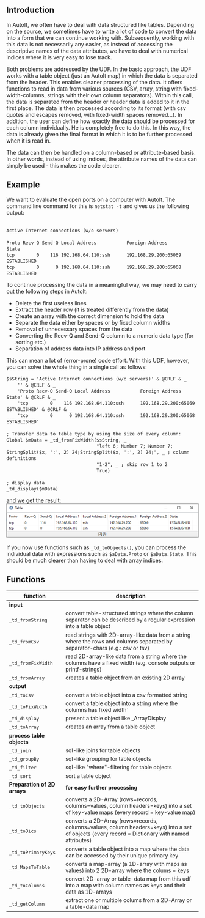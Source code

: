 ## Introduction

In AutoIt, we often have to deal with data structured like tables.
Depending on the source, we sometimes have to write a lot of code to convert the data into a form that we can continue working with.
Subsequently, working with this data is not necessarily any easier, as instead of accessing the descriptive names of the data attributes, we have to deal with numerical indices where it is very easy to lose track.

Both problems are addressed by the UDF.
In the basic approach, the UDF works with a table object (just an AutoIt map) in which the data is separated from the header.
This enables cleaner processing of the data.
It offers functions to read in data from various sources (CSV, array, string with fixed-width-columns, strings with their own column separators).
Within this call, the data is separated from the header or header data is added to it in the first place.
The data is then processed according to its format (with csv quotes and escapes removed, with fixed-width spaces removed...).
In addition, the user can define how exactly the data should be processed for each column individually. He is completely free to do this.
In this way, the data is already given the final format in which it is to be further processed when it is read in.

The data can then be handled on a column-based or attribute-based basis.
In other words, instead of using indices, the attribute names of the data can simply be used - this makes the code clearer.

## Example
We want to evaluate the open ports on a computer with AutoIt.
The command line command for this is `netstat -t` and gives us the following output:

```

Active Internet connections (w/o servers)

Proto Recv-Q Send-Q Local Address           Foreign Address         State
tcp        0    116 192.168.64.110:ssh      192.168.29.200:65069    ESTABLISHED
tcp        0      0 192.168.64.110:ssh      192.168.29.200:65068    ESTABLISHED
```
To continue processing the data in a meaningful way, we may need to carry out the following steps in AutoIt:

* Delete the first useless lines
* Extract the header row (it is treated differently from the data)
* Create an array with the correct dimension to hold the data
* Separate the data either by spaces or by fixed column widths
* Removal of unnecessary spaces from the data
* Converting the Recv-Q and Send-Q column to a numeric data type (for sorting etc.)
* Separation of address data into IP address and port

This can mean a lot of (error-prone) code effort.
With this UDF, however, you can solve the whole thing in a single call as follows:

```AutoIt
$sString = 'Active Internet connections (w/o servers)' & @CRLF & _
    '' & @CRLF & _
    'Proto Recv-Q Send-Q Local Address           Foreign Address         State' & @CRLF & _
    'tcp        0    116 192.168.64.110:ssh      192.168.29.200:65069    ESTABLISHED' & @CRLF & _
    'tcp        0      0 192.168.64.110:ssh      192.168.29.200:65068    ESTABLISHED'

; Transfer data to table type by using the size of every column:
Global $mData = _td_fromFixWidth($sString, _
                                 "left 6; Number 7; Number 7; StringSplit($x, ':', 2) 24;StringSplit($x, ':', 2) 24;", _ ; column definitions
                                 "1-2", _ ; skip row 1 to 2
								 True)

; display data
_td_display($mData)
```
and we get the result:
![screenshot](result.PNG)

If you now use functions such as `_td_toObjects()`, you can process the individual data with expressions such as `$aData.Proto` or `$aData.State`. This should be much clearer than having to deal with array indices.

## Functions
| function | description |
| -------- | ----------- |
| <b>input</b> | |
| `_td_fromString`      | convert table-structured strings where the column separator can be described by a regular expression into a table object |
|  `_td_fromCsv`         | read strings with 2D-array-like data from a string where the rows and columns separated by separator-chars (e.g.: csv or tsv) |
|  `_td_fromFixWidth`    | read 2D-array-like data from a string where the columns have a fixed width (e.g. console outputs or printf-strings) |
|  `_td_fromArray`       | creates a table object from an existing 2D array |
| <b>output</b> | |
|  `_td_toCsv`           | convert a table object into a csv formatted string |
|  `_td_toFixWidth`      | convert a table object into a string where the columns has fixed width` |
|  `_td_display`         | present a table object like _ArrayDisplay |
|  `_td_toArray`         | creates an array from a table object |
| <b>process table objects</b> | |
|  `_td_join`          | sql-like joins for table objects |
|  `_td_groupBy`       | sql-like grouping for table objects |
|  `_td_filter`        | sql-like "where"-filtering for table objects |
|  `_td_sort`          | sort a table object |
| <b>Preparation of 2D arrays</b> | <b>for easy further processing</b> |
|  `_td_toObjects`     | converts a 2D-Array (rows=records, columns=values, column headers=keys) into a set of key-value maps (every record = key-value map)
|  `_td_toDics`     | converts a 2D-Array (rows=records, columns=values, column headers=keys) into a set of objects (every record = Dictionary with named attributes) |
|  `_td_toPrimaryKeys`  | converts a table object into a map where the data can be accessed by their unique primary key |
|  `_td_MapsToTable`    | converts a map-array (a 1D-array with maps as values) into 2 2D-array where the colums = keys |
|  `_td_toColumns`       | convert 2D-array or table-data map from this udf into a map with column names as keys and their data as 1D-arrays |
|  `_td_getColumn`      | extract one or multiple colums from a 2D-Array or a table-data map |